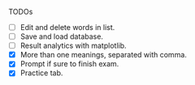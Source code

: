 TODOs

- [ ] Edit and delete words in list.
- [ ] Save and load database.
- [ ] Result analytics with matplotlib.
- [X] More than one meanings, separated with comma.
- [X] Prompt if sure to finish exam.
- [X] Practice tab.